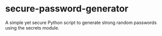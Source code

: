 # secure-password-generator
A simple yet secure Python script to generate strong random passwords using the secrets module.
